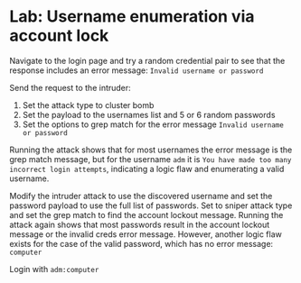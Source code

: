 # Lab: Username enumeration via account lock

Navigate to the login page and try a random credential pair to see that the response includes an error message: `Invalid username or password`

Send the request to the intruder:
1. Set the attack type to cluster bomb
2. Set the payload to the usernames list and 5 or 6 random passwords
3. Set the options to grep match for the error message `Invalid username or password`

Running the attack shows that for most usernames the error message is the grep match message, but for the username `adm` it is `You have made too many incorrect login attempts`, indicating a logic flaw and enumerating a valid username.

Modify the intruder attack to use the discovered username and set the password payload to use the full list of passwords. Set to sniper attack type and set the grep match to find the account lockout message. Running the attack again shows that most passwords result in the account lockout message or the invalid creds error message. However, another logic flaw exists for the case of the valid password, which has no error message: `computer`

Login with `adm:computer`
